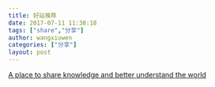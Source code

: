 ```yaml
---
title: 好站推荐
date: 2017-07-11 11:38:18
tags: ["share","分享"]
author: wangxiuwen
categories: ["分享"]
layout: post
---
```


[A place to share knowledge and better understand the world](https://www.quora.com/)